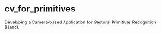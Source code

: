 # cv_for_primitives
Developing a Camera-based Application for Gestural Primitives Recognition (Hand).
